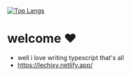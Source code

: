 [![Top Langs](https://github-readme-stats.vercel.app/api/top-langs/?username=lechixy&theme=dracula&layout=compact)](https://github.com/anuraghazra/github-readme-stats)

# welcome ❤️
- well i love writing typescript that's all
- https://lechixy.netlify.app/
